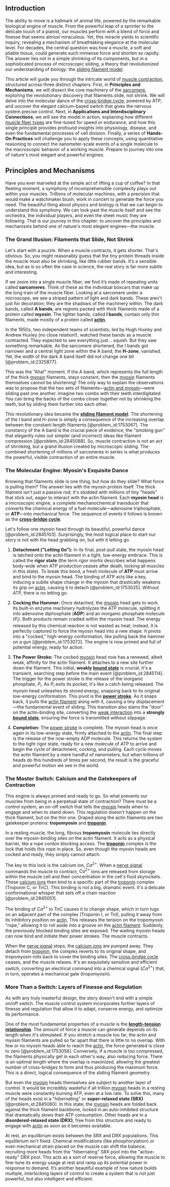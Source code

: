 ## Introduction
The ability to move is a hallmark of animal life, powered by the remarkable biological engine of muscle. From the powerful leap of a sprinter to the delicate touch of a pianist, our muscles perform with a blend of force and finesse that seems almost miraculous. Yet, this miracle yields to scientific inquiry, revealing a mechanism of breathtaking elegance at the molecular level. For decades, the central question was how a muscle, a soft and pliable tissue, could generate such immense force and shorten so rapidly. The answer lies not in a simple shrinking of its components, but in a sophisticated process of microscopic sliding, a theory that revolutionized our understanding of biology: the [sliding filament model](@article_id:148919).

This article will guide you through the intricate world of [muscle contraction](@article_id:152560), structured across three distinct chapters. First, in **Principles and Mechanisms**, we will dissect the core machinery of the [sarcomere](@article_id:155413), exploring the revolutionary discovery that filaments slide, not shrink. We will delve into the molecular dance of the [cross-bridge cycle](@article_id:148520), powered by ATP, and uncover the elegant calcium-based switch that gives the nervous system precise control. Next, in **Applications and Interdisciplinary Connections**, we will see the model in action, explaining how different [muscle fiber types](@article_id:154708) are fine-tuned for speed or endurance, and how this single principle provides profound insights into physiology, disease, and even the fundamental processes of cell division. Finally, a series of **Hands-On Practices** will challenge you to apply these concepts, using quantitative reasoning to connect the nanometer-scale events of a single molecule to the macroscopic behavior of a working muscle. Prepare to journey into one of nature's most elegant and powerful engines.

## Principles and Mechanisms

Have you ever marveled at the simple act of lifting a cup of coffee? In that fleeting moment, a symphony of incomprehensible complexity plays out within your muscles. Trillions of molecular machines, with a precision that would make a watchmaker blush, work in concert to generate the force you need. The beautiful thing about physics and biology is that we can begin to understand this symphony. We can look past the muscle itself and see the orchestra, the individual players, and even the sheet music they are following. That is our journey in this chapter: to uncover the principles and mechanisms behind one of nature's most elegant engines—the muscle.

### The Grand Illusion: Filaments that Slide, Not Shrink

Let's start with a puzzle. When a muscle contracts, it gets shorter. That's obvious. So, you might reasonably guess that the tiny protein threads inside the muscle must also be shrinking, like little rubber bands. It’s a sensible idea, but as is so often the case in science, the real story is far more subtle and interesting.

If we zoom into a single muscle fiber, we find it’s made of repeating units called **sarcomeres**. Think of these as the individual boxcars that make up the long train of the muscle fiber. Looking at a sarcomere under a microscope, we see a striped pattern of light and dark bands. These aren't just for decoration; they are the shadows of the machinery within. The dark bands, called **A bands**, are regions packed with thick filaments made of a protein called **myosin**. The lighter bands, called **I bands**, contain only thin filaments, made mostly of a protein called **[actin](@article_id:267802)**.

In the 1950s, two independent teams of scientists, led by Hugh Huxley and Andrew Huxley (no close relation!), watched these bands as a muscle contracted. They expected to see everything just... squish. But they saw something remarkable. As the sarcomere shortened, the I bands got narrower and a central light zone within the A band, the **H-zone**, vanished. Yet, the width of the dark A band itself did not change one bit [@problem_id:2325877].

This was the "Aha!" moment. If the A band, which represents the full length of the thick [myosin](@article_id:172807) filaments, stays constant, then the [myosin](@article_id:172807) filaments themselves cannot be shortening! The only way to explain the observations was to propose that the two sets of filaments—[actin and myosin](@article_id:147665)—were sliding past one another. Imagine two combs with their teeth interdigitated. You can bring the backs of the combs closer together not by shrinking the teeth, but by sliding them further into each other.

This revolutionary idea became the **[sliding filament model](@article_id:148919)**. The shortening of the I band and H-zone is simply a consequence of the increasing overlap between the constant-length filaments [@problem_id:1753067]. The constancy of the A band is the crucial piece of evidence, the "smoking gun" that elegantly rules out simpler (and incorrect) ideas like filament compression [@problem_id:2845088]. So, muscle contraction is not an act of shrinking, but a grand illusion created by microscopic sliding. The combined shortening of millions of sarcomeres in series is what produces the powerful, visible contraction of an entire muscle.

### The Molecular Engine: Myosin's Exquisite Dance

Knowing that filaments slide is one thing, but *how* do they slide? What force is pulling them? The answer lies with the myosin protein itself. The thick filament isn't just a passive rod; it's studded with millions of tiny "heads" that stick out, eager to interact with the actin filament. Each **myosin head** is a microscopic engine, a complete mechanochemical transducer that converts the chemical energy of a fuel molecule—adenosine triphosphate, or **ATP**—into mechanical force. The sequence of events it follows is known as the **[cross-bridge cycle](@article_id:148520)**.

Let's follow one myosin head through its beautiful, powerful dance [@problem_id:2845103]. Surprisingly, the most logical place to start our story is not with the head grabbing on, but with it letting go.

1.  **Detachment ("Letting Go"):** In its final, post-pull state, the myosin head is latched onto the actin filament in a tight, low-energy embrace. This is called the **rigor state** (the term *rigor mortis* describes what happens body-wide when ATP production ceases after death, locking all muscles in this state). To break this bond, a fresh molecule of **ATP** must arrive and bind to the myosin head. The binding of ATP acts like a key, inducing a subtle shape change in the myosin that drastically weakens its grip on [actin](@article_id:267802), causing it to detach [@problem_id:1753025]. Without ATP, there is no letting go.

2.  **Cocking the Hammer:** Once detached, the [myosin](@article_id:172807) head gets to work. Its built-in enzyme machinery hydrolyzes the ATP molecule, splitting it into adenosine diphosphate (**ADP**) and an inorganic phosphate molecule ($P_{i}$). Both products remain cradled within the myosin head. The energy released by this chemical reaction is not wasted as heat; instead, it is perfectly captured to force the myosin head into a new shape. It pivots into a "cocked," high-energy conformation, like pulling back the hammer on a gun [@problem_id:1753072]. The engine is now primed and full of potential energy, ready for action.

3.  **The Power Stroke:** The cocked [myosin](@article_id:172807) head now has a renewed, albeit weak, affinity for the actin filament. It attaches to a new site further down the filament. This initial, **weakly [bound state](@article_id:136378)** is crucial; it's a transient, searching step before the main event [@problem_id:2845114]. The trigger for the power stroke is the release of the inorganic phosphate, $P_{i}$. As $P_{i}$ exits its pocket, it's like a catch being released. The myosin head unleashes its stored energy, snapping back to its original low-energy conformation. This pivot is the **[power stroke](@article_id:153201)**. As it snaps back, it pulls the [actin filament](@article_id:169191) along with it, causing a tiny displacement—the fundamental event of sliding. This transition also slams the "door" on the actin-binding site, converting the [weak interaction](@article_id:152448) into a **strongly [bound state](@article_id:136378)**, ensuring the force is transmitted without slippage.

4.  **Completion:** The [power stroke](@article_id:153201) is complete. The myosin head is once again in its low-energy state, firmly attached to the [actin](@article_id:267802). The final step is the release of the now-empty ADP molecule. This returns the system to the tight rigor state, ready for a new molecule of ATP to arrive and begin the cycle of detachment, cocking, and pulling. Each cycle moves the actin filament by a mere handful of nanometers, but when trillions of heads do this hundreds of times per second, the result is the graceful and powerful motion we see in the world.

### The Master Switch: Calcium and the Gatekeepers of Contraction

This engine is always primed and ready to go. So what prevents our muscles from being in a perpetual state of contraction? There must be a control system, an on-off switch that tells the [myosin](@article_id:172807) heads when to engage and when to stand down. This regulation doesn't happen on the thick filament, but on the thin one. Draped along the actin filaments are two gatekeeper proteins: **tropomyosin** and **[troponin](@article_id:151629)**.

In a resting muscle, the long, fibrous **tropomyosin** molecule lies directly over the myosin-binding sites on the actin filament. It acts as a physical barrier, like a rope cordon blocking access. The **[troponin](@article_id:151629)** complex is the lock that holds this rope in place. So, even though the myosin heads are cocked and ready, they simply cannot attach.

The key to this lock is the calcium ion, $Ca^{2+}$. When a [nerve signal](@article_id:153469) commands the muscle to contract, $Ca^{2+}$ ions are released from storage within the muscle cell and their concentration in the cell's fluid skyrockets. These [calcium ions](@article_id:140034) then bind to a specific part of the [troponin](@article_id:151629) complex (Troponin C, or TnC). This binding is not a big, dramatic event. It's a delicate conformational whisper that sets off a chain reaction [@problem_id:2845051].

The binding of $Ca^{2+}$ to TnC causes it to change shape, which in turn tugs on an adjacent part of the complex (Troponin I, or TnI), pulling it away from its inhibitory position on [actin](@article_id:267802). This releases the tension on the tropomyosin "rope," allowing it to roll aside into a groove on the [actin filament](@article_id:169191). Suddenly, the previously blocked binding sites are exposed. The waiting myosin heads can now bind and initiate their power strokes. The muscle contracts.

When the [nerve signal](@article_id:153469) stops, the [calcium ions](@article_id:140034) are pumped away. They detach from [troponin](@article_id:151629), the complex reverts to its original shape, and tropomyosin rolls back to cover the binding sites. The [cross-bridge cycle](@article_id:148520) ceases, and the muscle relaxes. It's an exquisitely sensitive and efficient switch, converting an electrical command into a chemical signal ($Ca^{2+}$) that, in turn, operates a mechanical gate (tropomyosin).

### More Than a Switch: Layers of Finesse and Regulation

As with any truly masterful design, the story doesn't end with a simple on/off switch. The muscle control system incorporates further layers of finesse and regulation that allow it to adapt, conserve energy, and optimize its performance.

One of the most fundamental properties of a muscle is the **[length-tension relationship](@article_id:149327)**. The amount of force a muscle can generate depends on its length when it's stimulated. If you stretch a muscle too far, the actin and myosin filaments are pulled so far apart that there is little to no overlap. With few or no myosin heads able to reach the [actin](@article_id:267802), the force generated is close to zero [@problem_id:1753056]. Conversely, if a muscle is too compressed, the filaments physically get in each other's way, also reducing force. There is an optimal length where the overlap is maximized, allowing the greatest number of cross-bridges to form and thus producing the maximum force. This is a direct, logical consequence of the sliding filament geometry.

But even the [myosin](@article_id:172807) heads themselves are subject to another layer of control. It would be incredibly wasteful if all trillion [myosin](@article_id:172807) heads in a resting muscle were constantly burning ATP, even at a low rate. To solve this, many of the heads exist in a "hibernating" or **super-relaxed state (SRX)** [@problem_id:2845060]. In this state, the [myosin](@article_id:172807) heads are folded back against the thick filament backbone, locked in an auto-inhibited structure that dramatically slows their ATP consumption. Other heads are in a **disordered-relaxed state (DRX)**, free from this structure and ready to engage with [actin](@article_id:267802) as soon as it becomes available.

At rest, an equilibrium exists between the SRX and DRX populations. This equilibrium isn't fixed. Chemical modifications (like phosphorylation) or even mechanical strain placed on the muscle can shift the balance, recruiting more heads from the "hibernating" SRX pool into the "active-ready" DRX pool. This acts as a sort of reserve force, allowing the muscle to fine-tune its energy usage at rest and ramp up its potential power in response to demand. It’s another beautiful example of how nature builds multiple, interlocking layers of control to create a system that is not just powerful, but also intelligent and efficient.